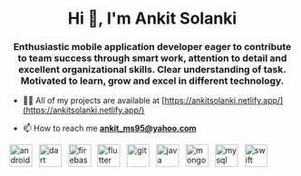 <h1 align="center">Hi 👋, I'm Ankit Solanki</h1>
<h3 align="center">Enthusiastic mobile application developer eager to contribute to team success through smart work, attention to detail and excellent organizational skills. Clear understanding of task. Motivated to learn, grow and excel in different technology.</h3>

- 👨‍💻 All of my projects are available at [https://ankitsolanki.netlify.app/](https://ankitsolanki.netlify.app/)

- 📫 How to reach me **ankit_ms95@yahoo.com**

<p align="left">
<img src="https://devicons.github.io/devicon/devicon.git/icons/android/android-original-wordmark.svg" alt="android" width="40" height="40"/> 
&nbsp;
<img src="https://www.vectorlogo.zone/logos/dartlang/dartlang-icon.svg" alt="dart" width="40" height="40"/> 
&nbsp;
<img src="https://www.vectorlogo.zone/logos/firebase/firebase-icon.svg" alt="firebase" width="40" height="40"/> 
&nbsp;
<img src="https://www.vectorlogo.zone/logos/flutterio/flutterio-icon.svg" alt="flutter" width="40" height="40"/> 
&nbsp;
<img src="https://www.vectorlogo.zone/logos/git-scm/git-scm-icon.svg" alt="git" width="40" height="40"/> 
&nbsp;
<img src="https://devicons.github.io/devicon/devicon.git/icons/java/java-original-wordmark.svg" alt="java" width="40" height="40"/> 
&nbsp;
<img src="https://devicons.github.io/devicon/devicon.git/icons/mongodb/mongodb-original-wordmark.svg" alt="mongodb" width="40" height="40"/> 
&nbsp;
<img src="https://devicons.github.io/devicon/devicon.git/icons/mysql/mysql-original-wordmark.svg" alt="mysql" width="40" height="40"/> 
&nbsp;
<img src="https://devicons.github.io/devicon/devicon.git/icons/swift/swift-original-wordmark.svg" alt="swift" width="40" height="40"/>
</p>
<!-- <p> -->
<!-- <img align="center" src="https://github-readme-stats.vercel.app/api?username=ankit-slnk&show_icons=true" alt="ankit-slnk" /> -->
<!-- </p> -->

<!-- defaut social icons -->
<!-- <p align="center">
<a href="https://twitter.com/ankitslnk3112" target="blank"><img align="center" src="https://cdn.jsdelivr.net/npm/simple-icons@3.0.1/icons/twitter.svg" alt="ankitslnk3112" height="30" width="30" /></a>
&nbsp;
<a href="https://linkedin.com/in/ankit-solanki-2a96501b4" target="blank"><img align="center" src="https://cdn.jsdelivr.net/npm/simple-icons@3.0.1/icons/linkedin.svg" alt="ankit-solanki-2a96501b4" height="30" width="30" /></a>
&nbsp;
<a href="https://fb.com/ankit.solanki.520562" target="blank"><img align="center" src="https://cdn.jsdelivr.net/npm/simple-icons@3.0.1/icons/facebook.svg" alt="ankit.solanki.520562" height="30" width="30" /></a>
&nbsp;
<a href="https://instagram.com/ankit__slnk" target="blank"><img align="center" src="https://cdn.jsdelivr.net/npm/simple-icons@3.0.1/icons/instagram.svg" alt="ankit__slnk" height="30" width="30" /></a>
</p> -->

<p align="center>
(https://img.shields.io/badge/LinkedIn-ankit-solanki-blue)](https://www.linkedin.com/in/ankit-solanki-2a96501b4/)
[![](https://img.shields.io/badge/Telegram-Ankit_Slnk-blue)](https://t.me/Ankit_Slnk)
[![](https://img.shields.io/badge/Twitter-ankitslnk3112-lightblue)](https://twitter.com/ankitslnk3112)
</p>

<!-- Thanks to https://rahuldkjain.github.io/gh-profile-readme-generator/ -->